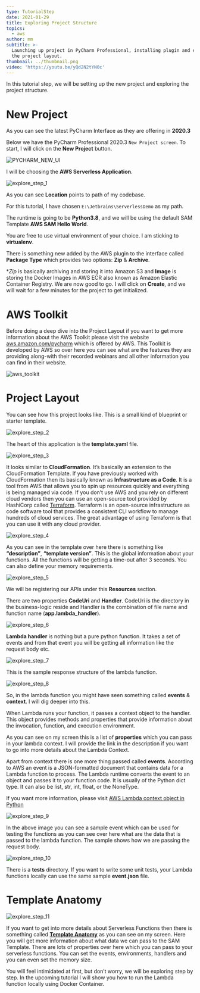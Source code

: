 ```yaml
---
type: TutorialStep
date: 2021-01-29
title: Exploring Project Structure
topics:
  - aws
author: mm
subtitle: >-
  Launching up project in PyCharm Professional, installing plugin and exploring
  the project layout.
thumbnail: ../thumbnail.png
video: 'https://youtu.be/yQd2N2tYN0c'
---
```


In this tutorial step, we will be setting up the new project and exploring the project structure.

# New Project

As you can see the latest PyCharm Interface as they are offering in **2020.3**

Below we have the PyCharm Professional 2020.3 `New Project screen`. To start, I will click on the **New Project** button.

![PYCHARM_NEW_UI](pycharm_ui_interface.png)

I will be choosing the **AWS Serverless Application**.

![explore_step_1](steps/step1.png)

As you can see **Location** points to path of my codebase. 

For this tutorial, I have chosen `E:\Jetbrains\ServerlessDemo` as my path. 

The runtime is going to be **Python3.8**, and we will be using the default SAM Template **AWS SAM Hello World**.

You are free to use virtual environment of your choice. I am sticking to **virtualenv**.

There is something new added by the AWS plugin to the interface called **Package Type** which provides two options: **Zip** & **Archive**.

**Zip* is basically archiving and storing it into Amazon S3 
and **Image** is storing the Docker Images in AWS ECR 
also known as Amazon Elastic Container Registry. We are now good to go. I will click on **Create**, and we will 
wait for a few minutes for the project to get initialized.


# AWS Toolkit

Before doing a deep dive into the Project Layout 
if you want to get more information
about the AWS Toolkit please visit the website
[aws.amazon.com/pycharm](https://aws.amazon.com/pycharm/) which is offered by AWS. 
This Toolkit is developed by AWS so over here you can see what
are the features they are providing along-with their recorded webinars
and all other information you can find in their website.

![aws_toolkit](aws_toolkit.png)


# Project Layout

You can see how this project looks like. 
This is a small kind of blueprint or starter template. 


![explore_step_2](steps/step2.png)

The heart of this application is the **template.yaml** file.

![explore_step_3](steps/step3.png)

It looks similar to **CloudFormation**. 
It’s basically an extension to the CloudFormation Template.
If you have previously worked with CloudFormation then its
basically known as **Infrastructure as a Code**. 
It is a tool from AWS that allows you to spin up resources
quickly and everything is being managed via code. 
If you don’t use AWS and you rely on different cloud vendors
then you can use an open-source tool provided by HashiCorp called [Terraform](https://www.terraform.io/). Terraform is an open-source 
infrastructure as code software tool that provides a consistent
CLI workflow to manage hundreds of cloud services. The great 
advantage of using Terraform is that you can use it with any cloud 
provider.


![explore_step_4](steps/step4.png)

As you can see in the template over here there is 
something like **“description”**, **“template version”**. This is the global information about your functions. All the functions will be getting a time-out after 3 seconds. You can also define your memory requirements.


![explore_step_5](steps/step5.png)

We will be registering our APIs under this **Resources** section.

There are two properties **CodeUri** and **Handler**. 
CodeUri is the directory in the business-logic reside
and Handler is the combination of file name and 
function name (**app.lambda_handler**). 


![explore_step_6](steps/step6.png)

**Lambda handler** is nothing but a pure python function. It takes a set of events and from
that event you will be getting all information like the request body etc. 


![explore_step_7](steps/step7.png)

This is the sample response structure of the lambda function.  


![explore_step_8](steps/step8.png)

So, in the lambda function you might have seen something called **events** & **context**. 
I will dig deeper into this.

When Lambda runs your function, it passes a context object to the handler. 
This object provides methods and properties that provide information about 
the invocation, function, and execution environment.

As you can see on my screen this is a list of **properties** which you can pass
in your lambda context. I will provide the link in the description if you want to go into more
details about the Lambda Context.


Apart from context there is one more thing passed called **events**.
According to AWS an event is a JSON-formatted document that contains data for a 
Lambda function to process. The Lambda runtime converts the event to an object and
passes it to your function code. It is usually of the Python dict type. It can also
be list, str, int, float, or the NoneType.


If you want more information, please visit [AWS Lambda context object in Python](https://docs.aws.amazon.com/lambda/latest/dg/python-context.html)

![explore_step_9](steps/step9.png)

In the above image you can see a sample event which can be used for testing the functions as you can see over here
what are the data that is passed to the lambda function. 
The sample shows how we are passing the request body.

![explore_step_10](steps/step10.png)

There is a **tests** directory. If you want to write some unit tests, your Lambda functions
locally can use the same sample **event.json** file.


# Template Anatomy

![explore_step_11](steps/step11.png)

If you want to get into more details about Serverless Functions then there is something 
called **[Template Anatomy](https://docs.aws.amazon.com/AWSCloudFormation/latest/UserGuide/template-anatomy.html)** as you can see on my screen. Here you will get more information about what data we can pass to the SAM Template. 
There are lots of properties over here which you can pass to your serverless functions. You can set the events, environments, handlers and you can even set the memory size. 

You will feel intimidated at first, but don’t worry, we will be exploring step by step. In the upcoming tutorial I will show you how to run the Lambda function locally using 
Docker Container.

